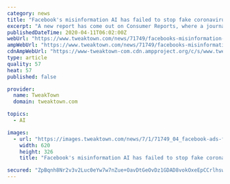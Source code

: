 ```yaml
---
category: news
title: "Facebook's misinformation AI has failed to stop fake coronavirus news"
excerpt: "A new report has come out on Consumer Reports, where a journalist decided to test Facebook's misinformation AI that regulates the content posted to the platform. Facebook has said that any content that evokes fear into the public, or \"create a sense of urgency, like implying a limited supply, or guaranteeing a cure or prevention\" will be removed."
publishedDateTime: 2020-04-11T06:02:00Z
webUrl: "https://www.tweaktown.com/news/71749/facebooks-misinformation-ai-has-failed-to-stop-fake-coronavirus-news/index.html"
ampWebUrl: "https://www.tweaktown.com/news/71749/facebooks-misinformation-ai-has-failed-to-stop-fake-coronavirus-news/amp.html"
cdnAmpWebUrl: "https://www-tweaktown-com.cdn.ampproject.org/c/s/www.tweaktown.com/news/71749/facebooks-misinformation-ai-has-failed-to-stop-fake-coronavirus-news/amp.html"
type: article
quality: 57
heat: 57
published: false

provider:
  name: TweakTown
  domain: tweaktown.com

topics:
  - AI

images:
  - url: "https://images.tweaktown.com/news/7/1/71749_04_facebook-ads-fails-to-reject-covid-19-misinformation.png"
    width: 620
    height: 326
    title: "Facebook's misinformation AI has failed to stop fake coronavirus news"

secured: "ZpBqnh8Nr2v3v2Luc0eYw7w7nZue+OavDtGeOvDz1GDAD8vokOxeEpCCrlhswLwZej8GIU0RfqgQg3aAV4LsTVxuPFnXHskPkidFT+QRthjLM9TyVJgEhkpp/KZYYZfvF7EArEIIg4fldU1qzqcg9gWrfOCvAcFez339z3O3AKze/XHrVZBONvuH3w3jy+JmCAT9rHui3dAiXuIoySHP7kyw2GGW/dTqjMPlqqDq2TqfRAi2e0Lp3snGKW+d16NUfUVMFdkYwZslHWOaj4CITcSVeAOVwwqFkEGzYz4+Dj8S0B/zz+LzqkxySgJ3Kkjf;hYdjHh+Rn2pdsxr6xli8ig=="
---
```


